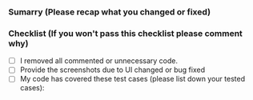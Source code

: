 ### Sumarry (Please recap what you changed or fixed)

### Checklist (If you won't pass this checklist please comment why)

-   [ ] I removed all commented or unnecessary code.
-   [ ] Provide the screenshots due to UI changed or bug fixed
-   [ ] My code has covered these test cases (please list down your tested cases):
